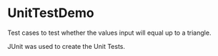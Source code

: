 # UnitTestDemo
Test cases to test whether the values input will equal up to a triangle.

JUnit was used to create the Unit Tests.
